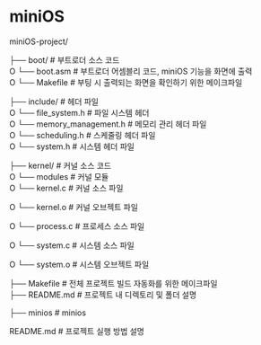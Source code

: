 # miniOS

miniOS-project/

├── boot/                   # 부트로더 소스 코드  
O   └── boot.asm            # 부트로더 어셈블리 코드, miniOS 기능을 화면에 출력  
O   └── Makefile            # 부팅 시 출력되는 화면을 확인하기 위한 메이크파일

├── include/                # 헤더 파일  
O   └── file_system.h       # 파일 시스템 헤더  
O   └── memory_management.h # 메모리 관리 헤더 파일  
O   └── scheduling.h        # 스케줄링 헤더 파일  
O   └── system.h            # 시스템 헤더 파일

├── kernel/                 # 커널 소스 코드  
O   └── modules             # 커널 모듈  
O   └── kernel.c            # 커널 소스 파일

O   └── kernel.o            # 커널 오브젝트 파일

O   └── process.c           # 프로세스 소스 파일

O   └── system.c            # 시스템 소스 파일

O   └── system.o            # 시스템 오브젝트 파일

├── Makefile                # 전체 프로젝트 빌드 자동화를 위한 메이크파일  
├── README.md               # 프로젝트 내 디렉토리 및 폴더 설명

├── minios                  # minios

README.md               # 프로젝트 실행 방법 설명
